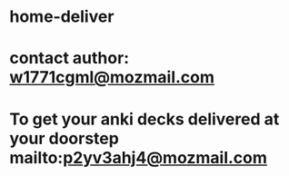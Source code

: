 # home-deliver
# contact author: w1771cgml@mozmail.com
# To get your anki decks delivered at your doorstep mailto:p2yv3ahj4@mozmail.com 
